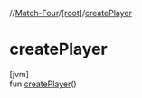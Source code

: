 //[Match-Four](../../index.md)/[[root]](index.md)/[createPlayer](create-player.md)

# createPlayer

[jvm]\
fun [createPlayer](create-player.md)()
